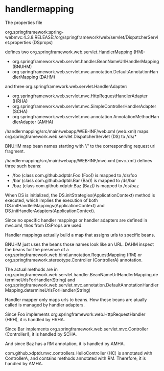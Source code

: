 # handlermapping

The properties file

org.springframework:spring-webmvc:4.3.8.RELEASE:/org/springframework/web/servlet/DispatcherServlet.properties (DSprops)

defines two org.springframework.web.servlet.HandlerMapping (HM):

* org.springframework.web.servlet.handler.BeanNameUrlHandlerMapping (BNUHM)
* org.springframework.web.servlet.mvc.annotation.DefaultAnnotationHandlerMapping (DAHM)

and three org.springframework.web.servlet.HandlerAdapter:

* org.springframework.web.servlet.mvc.HttpRequestHandlerAdapter (HRHA)
* org.springframework.web.servlet.mvc.SimpleControllerHandlerAdapter (SCHA)
* org.springframework.web.servlet.mvc.annotation.AnnotationMethodHandlerAdapter (AMHA)

/handlermapping/src/main/webapp/WEB-INF/web.xml (web.xml) maps org.springframework.web.servlet.DispatcherServlet (DS) to /ds/*

BNUHM map bean names starting with '/' to the corresponding request url fragment.

/handlermapping/src/main/webapp/WEB-INF/mvc.xml (mvc.xml) defines three such beans:

* /foo (class com.github.xdptdr.Foo (Foo)) is mapped to /ds/foo
* /bar (class com.github.xdptdr.Bar (Bar)) is mapped to /ds/bar
* /baz (class com.github.xdptdr.Baz (Baz)) is mapped to /ds/baz

When DS is initialized, the DS.initStrategies(ApplicationContext) method is executed, which implies the execution of both DS.initHandlerMappings(ApplicationContext) and DS.initHandlerAdapters(ApplicationContext).

Since no specific handler mappings or handler adapters are defined in mvc.xml, thos from DSProps are used.

Handler mappings actually build a map that assigns urls to specific beans.

BNUHM just uses the beans those names look like an URL.
DAHM inspect the beans for the presence of a org.springframework.web.bind.annotation.RequestMapping (RM) or org.springframework.stereotype.Controller (ControllerA) annotation.

The actual methods are in org.springframework.web.servlet.handler.BeanNameUrlHandlerMapping.determineUrlsForHandler(String) and org.springframework.web.servlet.mvc.annotation.DefaultAnnotationHandlerMapping.determineUrlsForHandler(String)

Handler mapper only maps urls to beans. How these beans are atually called is managed by handler adapters.

Since Foo implements org.springframework.web.HttpRequestHandler (HRH), it is handled by HRHA.

Since Bar implements org.springframework.web.servlet.mvc.Controller (ControllerI), it is handled by SCHA.

And since Baz has a RM annotation, it is handled by AMHA.

com.github.xdptdr.mvc.controllers.HelloController (HC) is annotated with ControllerA, and contains methods annotated with RM. Therefore, it is handled by AMHA.

